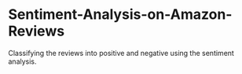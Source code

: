 # Sentiment-Analysis-on-Amazon-Reviews
Classifying the reviews into positive and negative using the sentiment analysis.

